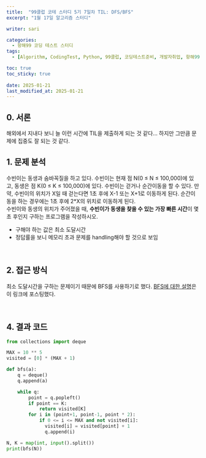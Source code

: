 ```yaml
---
title:  "99클럽 코테 스터디 5기 7일차 TIL: DFS/BFS"
excerpt: "1월 17일 알고리즘 스터디"

writer: sari

categories:
  - 항해99 코딩 테스트 스터디
tags:
  - [Algorithm, CodingTest, Python, 99클럽, 코딩테스트준비, 개발자취업, 항해99, TIL, DFS/BFS]

toc: true
toc_sticky: true
 
date: 2025-01-21
last_modified_at: 2025-01-21
---
```


## 0. 서론
해외에서 지내다 보니 늘 이런 시간에 TIL을 제출하게 되는 것 같다... 하지만 그만큼 문제에 집중도 잘 되는 것 같다.
<BR>

## 1. 문제 분석
수빈이는 동생과 숨바꼭질을 하고 있다. 수빈이는 현재 점 N(0 ≤ N ≤ 100,000)에 있고, 동생은 점 K(0 ≤ K ≤ 100,000)에 있다. 수빈이는 걷거나 순간이동을 할 수 있다. 만약, 수빈이의 위치가 X일 때 걷는다면 1초 후에 X-1 또는 X+1로 이동하게 된다. 순간이동을 하는 경우에는 1초 후에 2*X의 위치로 이동하게 된다.
<BR>
수빈이와 동생의 위치가 주어졌을 때, **수빈이가 동생을 찾을 수 있는 가장 빠른 시간**이 몇 초 후인지 구하는 프로그램을 작성하시오.
<BR>
- 구해야 하는 값은 최소 도달시간
- 정답률을 보니 메모리 초과 문제를 handling해야 할 것으로 보임

<BR>

## 2. 접근 방식
최소 도달시간을 구하는 문제이기 때문에 BFS를 사용하기로 했다.
[BFS에 대한 설명](https://sari-harin.github.io/posts/200125TIL/)은 이 링크에 포스팅했다.

<BR>

## 4. 결과 코드
```python
from collections import deque

MAX = 10 ** 5
visited = [0] * (MAX + 1)

def bfs(a):
    q = deque()
    q.append(a)

    while q:
        point = q.popleft()
        if point == K:
            return visited[K]
        for i in (point+1, point-1, point * 2):
            if 0 <= i <= MAX and not visited[i]: 
              visited[i] = visited[point] + 1
              q.append(i)

N, K = map(int, input().split())
print(bfs(N))
```